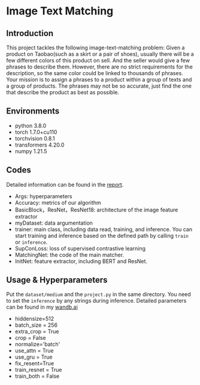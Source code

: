 # Image Text Matching
## Introduction
This project tackles the following image-text-matching problem: Given a product on Taobao(such as a skirt or a pair of shoes), usually there will be a few different colors of this product on sell. And the seller would give a few phrases to describe them. However, there are no strict requirements for the description, so the same color could be linked to thousands of phrases. Your mission is to assign a phrases to a product within a group of texts and a group of products. The phrases may not be so accurate, just find the one that describe the product as best as possible.

## Environments
   + python 3.8.0
   + torch 1.7.0+cu110
   + torchvision 0.8.1
   + transformers 4.20.0
   + numpy 1.21.5

## Codes
Detailed information can be found in the [report](https://github.com/ethanyang2000/ImageTextMatching/blob/main/report.pdf).

   + Args: hyperparameters
   + Accuracy: metrics of our algorithm
   + BasicBlock，ResNet，ResNet18: architecture of the image feature extractor
   + myDataset: data argumentation
   + trainer: main class, including data read, training, and inference. You can start training and inference based on the defined path by calling `train` or `inference`.
   + SupConLoss: loss of supervised contrastive learning
   + MatchingNet: the code of the main matcher.
   + InitNet: feature extractor, including BERT and ResNet.  

## Usage & Hyperparameters
Put the `dataset/medium` and the `project.py` in the same directory.
You need to set the `inference` by any strings during inference. Detailed parameters can be found in my [wandb.ai](https://wandb.ai/ethanyang/course_project?workspace=user-ethanyang%E3%80%82)  

   + hiddensize=512
   + batch_size = 256
   + extra_crop = True
   + crop = False
   + normalize='batch'
   + use_attn = True
   + use_gru = True
   + fix_resent=True
   + train_resnet = True
   + train_both = False